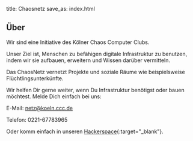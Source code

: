 title: Chaosnetz
save_as: index.html

## Über

Wir sind eine Initiative des Kölner Chaos Computer Clubs.

Unser Ziel ist, Menschen zu befähigen digitale Infrastruktur zu benutzen, indem wir sie aufbauen, erweitern und Wissen darüber vermitteln.

Das ChaosNetz vernetzt Projekte und soziale Räume wie beispielsweise Flüchtlingsunterkünfte.

Wir helfen Dir gerne weiter, wenn Du Infrastruktur benötigst oder bauen möchtest. Melde Dich einfach bei uns:

E-Mail: netz@koeln.ccc.de

Telefon: 0221-67783965

Oder komm einfach in unseren [Hackerspace](https://koeln.ccc.de){:target="_blank"}. 
        

